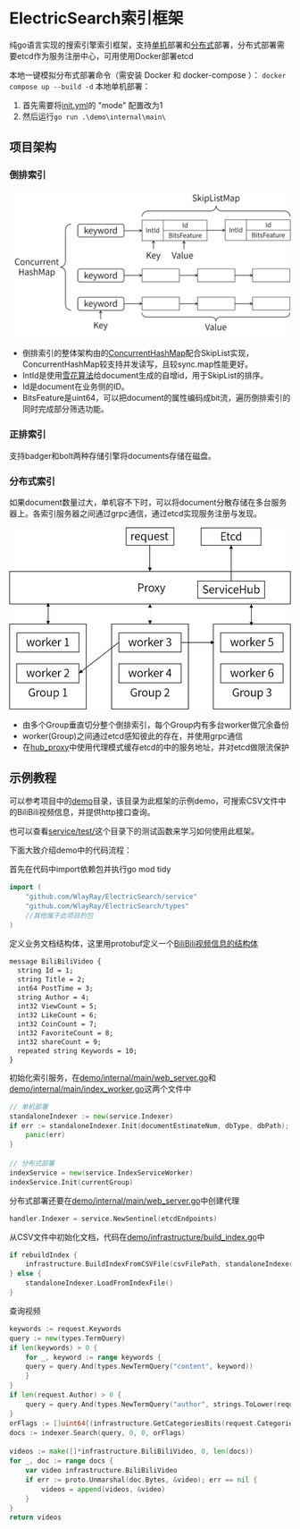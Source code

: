 # ElectricSearch索引框架

纯go语言实现的搜索引擎索引框架，支持[单机](service/test/indexer_test.go)部署和[分布式](service/test/distribute_test.go)部署，分布式部署需要etcd作为服务注册中心，可用使用Docker部署etcd

本地一键模拟分布式部署命令（需安装 Docker 和 docker-compose ）： ```docker compose up --build -d```
本地单机部署：
1. 首先需要将[init.yml](./init.yml)的 "mode" 配置改为1
2. 然后运行```go run .\demo\internal\main\```

## 项目架构

### 倒排索引

<img src="asset/倒排索引.png" width="700"/>    

- 倒排索引的整体架构由的[ConcurrentHashMap](util/concurrent_hash_map.go)配合SkipList实现，ConcurrentHashMap较支持并发读写，且较sync.map性能更好。
- IntId是使用[雪花算法](util/snowflake.go)给document生成的自增id，用于SkipList的排序。
- Id是document在业务侧的ID。
- BitsFeature是uint64，可以把document的属性编码成bit流，遍历倒排索引的同时完成部分筛选功能。

### 正排索引

支持badger和bolt两种存储引擎将documents存储在磁盘。

### 分布式索引

如果document数量过大，单机容不下时，可以将document分散存储在多台服务器上。各索引服务器之间通过grpc通信，通过etcd实现服务注册与发现。

<img src="asset/分布式索引架构.png" width="700"/>  

- 由多个Group垂直切分整个倒排索引，每个Group内有多台worker做冗余备份
- worker(Group)之间通过etcd感知彼此的存在，并使用grpc通信
- 在[hub_proxy](service/hub_proxy.go)中使用代理模式缓存etcd的中的服务地址，并对etcd做限流保护

## 示例教程

可以参考项目中的[demo](demo)目录，该目录为此框架的示例demo，可搜索CSV文件中的BiliBili视频信息，并提供http接口查询。

也可以查看[service/test/](service/test)这个目录下的测试函数来学习如何使用此框架。

下面大致介绍demo中的代码流程：

首先在代码中import依赖包并执行go mod tidy

``` go
import (
    "github.com/WlayRay/ElectricSearch/service"
    "github.com/WlayRay/ElectricSearch/types"
    //其他属于此项目的包
)
```

定义业务文档结构体，这里用protobuf定义一个[BiliBili视频信息的结构体](demo/infrastructure/video.proto)

```
message BiliBiliVideo {
  string Id = 1;
  string Title = 2;
  int64 PostTime = 3;
  string Author = 4;
  int32 ViewCount = 5;
  int32 LikeCount = 6;
  int32 CoinCount = 7;
  int32 FavoriteCount = 8;
  int32 shareCount = 9;
  repeated string Keywords = 10;
}
```

初始化索引服务，在[demo/internal/main/web_server.go](demo/internal/main/web_server.go)和[demo/internal/main/index_worker.go](demo/internal/main/index_worker.go)这两个文件中

``` go
// 单机部署
standaloneIndexer := new(service.Indexer)
if err := standaloneIndexer.Init(documentEstimateNum, dbType, dbPath); err != nil {
    panic(err)
}

// 分布式部署
indexService = new(service.IndexServiceWorker)
indexService.Init(currentGroup)
```

分布式部署还要在[demo/internal/main/web_server.go](demo/internal/main/web_server.go)中创建代理

``` go
handler.Indexer = service.NewSentinel(etcdEndpoints)
```

从CSV文件中初始化文档，代码在[demo/infrastructure/build_index.go](demo/infrastructure/build_index.go)中

```go
if rebuildIndex {
    infrastructure.BuildIndexFromCSVFile(csvFilePath, standaloneIndexer, 0, 0)
} else {
    standaloneIndexer.LoadFromIndexFile()
}
```

查询视频

```go
keywords := request.Keywords
query := new(types.TermQuery)
if len(keywords) > 0 {
    for _, keyword := range keywords {
    query = query.And(types.NewTermQuery("content", keyword))
    }
}
if len(request.Author) > 0 {
    query = query.And(types.NewTermQuery("author", strings.ToLower(request.Author)))
}
orFlags := []uint64{(infrastructure.GetCategoriesBits(request.Categories))}
docs := indexer.Search(query, 0, 0, orFlags)

videos := make([]*infrastructure.BiliBiliVideo, 0, len(docs))
for _, doc := range docs {
    var video infrastructure.BiliBiliVideo
    if err := proto.Unmarshal(doc.Bytes, &video); err == nil {
        videos = append(videos, &video)
    }
}
return videos
```
